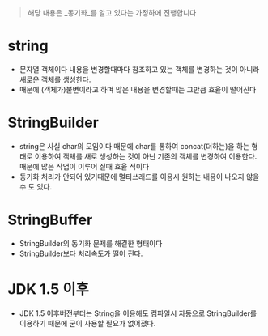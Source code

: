 > 해당 내용은 _동기화_를 알고 있다는 가정하에 진행합니다

# string
* 문자열 객체이다 내용을 변경할때마다 참조하고 있는 객체를 변경하는 것이 아니라 새로운 객체를 생성한다.
* 때문에 (객체가)불변이라고 하며 많은 내용을 변경할때는 그만큼 효율이 떨어진다

# StringBuilder
* string은 사실 char의 모임이다 때문에 char를 통하여 concat(더하는)을 하는 형태로 이용하여 객체를 새로 생성하는 것이 아닌 기존의 객체를 변경하여
이용한다. 때문에 많은 작업이 이루어 질때 효율 적이다
* 동기화 처리가 안되어 있기때문에 멀티쓰래드를 이용시 원하는 내용이 나오지 않을 수 도 있다.

# StringBuffer
* StringBuilder의 동기화 문제를 해결한 형태이다
* StringBuilder보다 처리속도가 떨어 진다.

# JDK 1.5 이후
* JDK 1.5 이후버전부터는 String을 이용해도 컴파일시 자동으로 StringBuilder를 이용하기 때문에 굳이 사용할 필요가 없어졌다.

